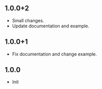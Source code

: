 ## 1.0.0+2

* Small changes.
* Update documentation and example.

## 1.0.0+1

* Fix documentation and change example.

## 1.0.0

* Init